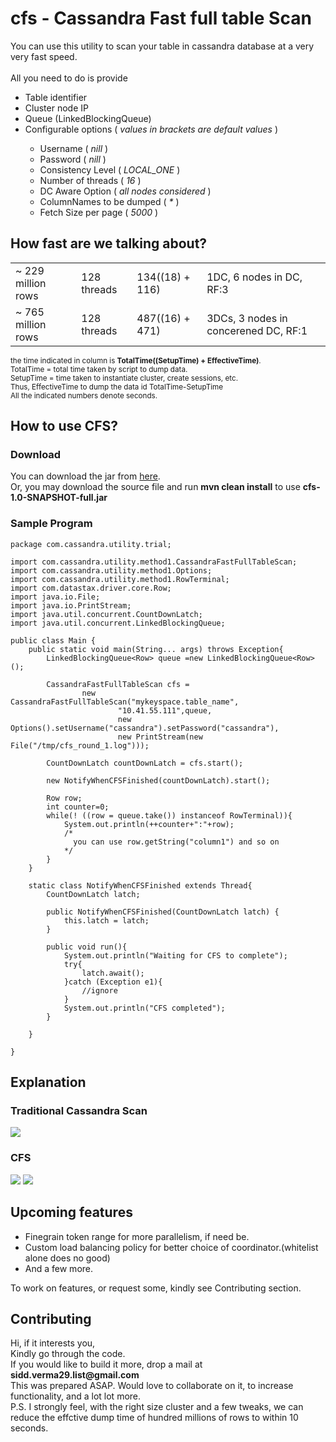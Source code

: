 # cfs - Cassandra Fast full table Scan
You can use this utility to scan your table in cassandra database at a very very fast speed.<br><br>
All you need to do is provide <br>
<ul>
<li>Table identifier</li>
<li>Cluster node IP</li>
<li>Queue (LinkedBlockingQueue)
<li>Configurable options ( <i>values in brackets are default values</i> ) </li>
    <ul>
    <li>Username ( <i>nill</i> )</li>
    <li>Password ( <i>nill</i> )</li>
    <li>Consistency Level ( <i>LOCAL_ONE</i> )</li>
    <li>Number of threads ( <i>16</i> )</li>
    <li>DC Aware Option ( <i>all nodes considered</i> )</li>
    <li>ColumnNames to be dumped ( <i>*</i> )</li>
    <li>Fetch Size per page ( <i>5000</i> )</li>
    </ul>
    
</ul>
<h2>How fast are we talking about?</h2>
<table>
<tr><td>~  229 million rows</td><td>128 threads</td><td>134((18) + 116)</td><td>1DC, 6 nodes in DC, RF:3</td></tr>
<tr><td>~  765 million rows</td><td>128 threads</td><td>487((16) + 471)</td><td>3DCs, 3 nodes in concerened DC, RF:1</td></tr>
</table>
<sub>
the time indicated in column is <b>TotalTime((SetupTime) + EffectiveTime)</b>.
<br>TotalTime = total time taken by script to dump data.
<br>SetupTime = time taken to instantiate cluster, create sessions, etc.
<br>Thus, EffectiveTime to dump the data id TotalTime-SetupTime
<br>All the indicated numbers denote seconds.
</sub>
<h2>How to use CFS?</h2>
<h3>Download</h3>
<p>You can download the jar from <a href="https://drive.google.com/file/d/0Bx4phBKd267eRTNQcE14MGdMWEU/view?usp=sharing">here</a>.<br>
Or, you may download the source file and run <b>mvn clean install</b> to use <b>cfs-1.0-SNAPSHOT-full.jar</b> </p>
<h3>Sample Program</h3>

```
package com.cassandra.utility.trial;

import com.cassandra.utility.method1.CassandraFastFullTableScan;
import com.cassandra.utility.method1.Options;
import com.cassandra.utility.method1.RowTerminal;
import com.datastax.driver.core.Row;
import java.io.File;
import java.io.PrintStream;
import java.util.concurrent.CountDownLatch;
import java.util.concurrent.LinkedBlockingQueue;

public class Main {
    public static void main(String... args) throws Exception{
        LinkedBlockingQueue<Row> queue =new LinkedBlockingQueue<Row>();
        
        CassandraFastFullTableScan cfs = 
                new CassandraFastFullTableScan("mykeyspace.table_name",
                        "10.41.55.111",queue,
                        new Options().setUsername("cassandra").setPassword("cassandra"),
                        new PrintStream(new File("/tmp/cfs_round_1.log")));
                        
        CountDownLatch countDownLatch = cfs.start();
        
        new NotifyWhenCFSFinished(countDownLatch).start();
        
        Row row;
        int counter=0;
        while(! ((row = queue.take()) instanceof RowTerminal)){
            System.out.println(++counter+":"+row);
            /*
              you can use row.getString("column1") and so on
            */
        }
    }

    static class NotifyWhenCFSFinished extends Thread{
        CountDownLatch latch;

        public NotifyWhenCFSFinished(CountDownLatch latch) {
            this.latch = latch;
        }

        public void run(){
            System.out.println("Waiting for CFS to complete");
            try{
                latch.await();
            }catch (Exception e1){
                //ignore
            }
            System.out.println("CFS completed");
        }

    }

}
```
<h2>Explanation</h2>
<h3>Traditional Cassandra Scan</h3>
<img src="https://github.com/siddv29/cfs/blob/master/images/TraditionalCassandrScan.png"/>
<h3>CFS</h3>
<img src="https://github.com/siddv29/cfs/blob/master/images/CFS.png"/>
<img src="https://github.com/siddv29/cfs/blob/master/images/tokenRangeSplit.png"/>
<h2>Upcoming features</h2>
<p><ul>
<li>Finegrain token range for more parallelism, if need be.</li>
<li>Custom load balancing policy for better choice of coordinator.(whitelist alone does no good)</li>
<li>And a few more.</li>
</ul>
To work on features, or request some, kindly see Contributing section.</p>
<h2>Contributing</h2>
<p>Hi, if it interests you, 
<br>Kindly go through the code.
<br>If you would like to build it more, drop a mail at <b>sidd.verma29.list@gmail.com</b>
<br>This was prepared ASAP. Would love to collaborate on it, to increase functionality, and a lot lot more.
<br>P.S. I strongly feel, with the right size cluster and a few tweaks, we can reduce the effctive dump time of hundred millions of rows to within 10 seconds.</p>
